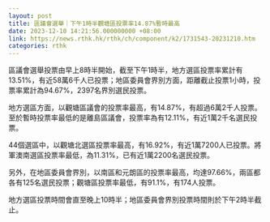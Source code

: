 ```yaml
---
layout: post
title: 區議會選舉｜下午1時半觀塘區投票率14.87%暫時最高
date: 2023-12-10 14:21:56.000000000 +08:00
link: https://news.rthk.hk/rthk/ch/component/k2/1731543-20231210.htm
categories: rthk
---
```


區議會選舉投票由早上8時半開始，截至下午1時半，地方選區投票率累計有13.51%，有近58萬6千人已投票；地區委員會界別方面，距離截止投票1小時，投票率累計為94.67%，2397名界別選民投票。

地方選區方面，以觀塘區議會的投票率最高，有14.87%，有超過6萬2千人投票。至於暫時投票率最低的是離島區議會，投票率為有12.11%，有近1萬2千名選民投票。

44個選區中，以觀塘北選區投票率最高，有16.92%，有近1萬7200人已投票。將軍澳南選區投票率最低，為11.31%，已有近1萬2200名選民投票。

另外，在地區委員會界別，以南區和元朗區的投票率最高，均達97.66%，兩區都各有125名選民投票；觀塘區投票率最低，有91.1%，有174人投票。

地方選區投票時間會直至晚上10時半；地區委員會界別投票時間則於下午2時半截止。
